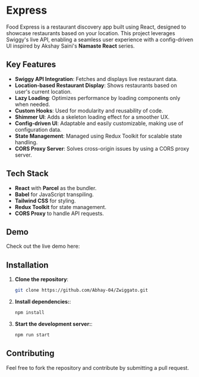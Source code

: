 # Express

Food Express is a restaurant discovery app built using React, designed to showcase restaurants based on your location. This project leverages Swiggy's live API, enabling a seamless user experience with a config-driven UI inspired by Akshay Saini's **Namaste React** series.

## Key Features

- **Swiggy API Integration**: Fetches and displays live restaurant data.
- **Location-based Restaurant Display**: Shows restaurants based on user's current location.
- **Lazy Loading**: Optimizes performance by loading components only when needed.
- **Custom Hooks**: Used for modularity and reusability of code.
- **Shimmer UI**: Adds a skeleton loading effect for a smoother UX.
- **Config-driven UI**: Adaptable and easily customizable, making use of configuration data.
- **State Management**: Managed using Redux Toolkit for scalable state handling.
- **CORS Proxy Server**: Solves cross-origin issues by using a CORS proxy server.

## Tech Stack

- **React** with **Parcel** as the bundler.
- **Babel** for JavaScript transpiling.
- **Tailwind CSS** for styling.
- **Redux Toolkit** for state management.
- **CORS Proxy** to handle API requests.

## Demo

Check out the live demo here: [](https://zwiggato.vercel.app)

## Installation

1. **Clone the repository**:

   ```bash
   git clone https://github.com/Abhay-04/Zwiggato.git

   ```

2. **Install dependencies:**:

   ```bash
   npm install

   ```

3. **Start the development server:**:
   ```bash
   npm run start
   ```

## Contributing

Feel free to fork the repository and contribute by submitting a pull request.
